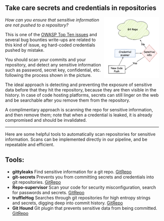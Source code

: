 ## Take care secrets and credentials in repositories

<img align="right" width="180" height="200" src="/document/assets/images/Cred scanning.png">
<em>How can you ensure that sensitive information are not pushed to a repository?</em>

This is one of the [OWASP Top Ten issues](https://owasp.org/www-project-top-ten/2017/A3_2017-Sensitive_Data_Exposure) and
several bug bounties write-ups are related to this kind of issue, eg hard-coded credentials pushed by mistake.

You should scan your commits and your repository, and detect any sensitive information such as password, secret key, confidential, etc.
following the process shown in the picture.
<br/>

The ideal approach is detecting and preventing the exposure of sensitive data before that they hit the repository,
because they are then visible in the history. In case of code hosting platforms, secrets can still linger 
on the web and be searchable after you remove them from the repository.

A complimentary approach is scanning the repo for sensitive information, and then remove them;
note that when a credential is leaked, it is already compromised and should be invalidated.

---

Here are some helpful tools to automatically scan repositories for sensitive information.
Scans can be implemented directly in our pipeline, and be repeatable and efficient. 

## Tools:
+ **gittyleaks** Find sensitive information for a git repo. [GitRepo](https://github.com/kootenpv/gittyleaks)
+ **git-secrets** Prevents you from committing secrets and credentials into git repositories. [GitRepo](https://github.com/awslabs/git-secrets)
+ **Repo-supervisor** Scan your code for security misconfiguration, search for passwords and secrets. [GitRepo](https://github.com/auth0/repo-supervisor)
+ **truffleHog** Searches through git repositories for high entropy strings and secrets, digging deep into commit history. [GitRepo](https://github.com/dxa4481/truffleHog)
+ **Git Hound** Git plugin that prevents sensitive data from being committed. [GitRepo](https://github.com/ezekg/git-hound)

